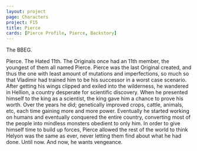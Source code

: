 ```yaml
---
layout: project
page: Characters
project: F15
title: Pierce
cards: [Pierce Profile, Pierce, Backstory]
---
```

The BBEG.

Pierce. The Hated 11th. The Originals once had an 11th member, the youngest of them all named Pierce. Pierce was the last Original created, and thus the one with least amount of mutations and imperfections, so much so that Vladimir had trained him to be his successor in a worst case scenario. After getting his wings clipped and exiled into the wilderness, he wandered in Hellion, a country desperate for scientific discovery. When he presented himself to the king as a scientist, the king gave him a chance to prove his worth. Over the years he did; genetically improved crops, cattle, animals, etc, each time gaining more and more power. Eventually he started working on humans and eventually conquered the entire country, converting most of the people into mindless monsters obedient to only him. In order to give himself time to build up forces, Pierce allowed the rest of the world to think Helyon was the same as ever, never letting them find about what he had done. Until now. And now, he wants vengeance.
